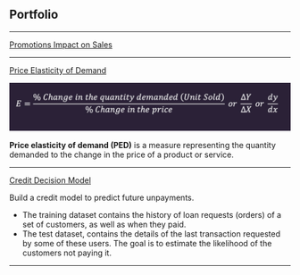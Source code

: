## Portfolio

---

[Promotions Impact on Sales](/promo_impact.md)


---

[Price Elasticity of Demand](html/elasticity.html)

<img src="img/elasticity_formula.png?raw=true"/>


**Price elasticity of demand (PED)** is a measure representing the quantity demanded to the change in the price of a product or service.


---

[Credit Decision Model](html/credit-decision-model.html)

Build a credit model to predict future unpayments.

- The training dataset contains the history of loan requests (orders) of a set of customers, as well as when they paid. 
- The test dataset, contains the details of the last transaction requested by some of these users. The goal is to estimate the likelihood of the customers not paying it.

---

